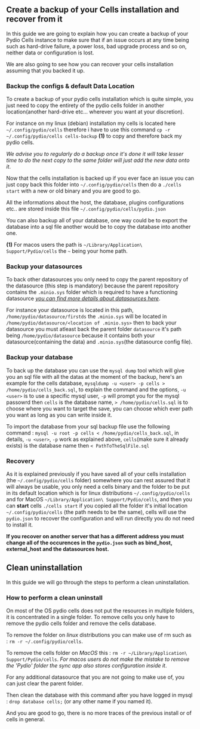 ## Create a backup of your Cells installation and recover from it

In this guide we are going to explain how you can create a backup of your Pydio Cells instance to make sure that if an issue occurs at any time being such as hard-drive failure, a power loss, bad upgrade process and so on, neither data or configuration is lost.

We are also going to see how you can recover your cells installation assuming that you backed it up.

### Backup the configs & default Data Location

To create a backup of your pydio cells installation which is quite simple, you just need to copy the entirety of the pydio cells folder in another location(another hard-drive etc... wherever you want at your discretion).

For instance on my linux (debian) installation my cells is located here `~/.config/pydio/cells`
therefore i have to use this command `cp -r ~/.config/pydio/cells cells-backup` **(1)** to copy and therefore back my pydio cells.

_We advise you to regularly do a backup once it's done it will take lesser time to do the next copy to the same folder will just add the new data onto it_.

Now that the cells installation is backed up if you ever face an issue you can just copy back this folder into `~/.config/pydio/cells` then do a `./cells start` with a new or old binary and you are good to go.

All the informations about the host, the database, plugins configurations etc.. are stored inside this file `~/.config/pydio/cells/pydio.json`

You can also backup all of your database, one way could be to export the database into a sql file another would be to copy the database into another one.

__(1)__ For macos users the path is `~/Library/Application\ Support/Pydio/cells` the `~` being your home path.

### Backup your datasources

To back other datasources you only need to copy the parent repository of the datasource (this step is mandatory) because the parent repository contains the `.minio.sys` folder which is required to have a functioning datasource [*you can find more details about datasources here*](https://pydio.com/en/docs/developer-guide/data).

For instance your datasource is located in this path, `/home/pydio/datasource/firstds` the `.minio.sys` will be located in `/home/pydio/datasource/<location of .minio.sys>` then to back your datasource you must atleast back the parent folder `datasource` it's path being `/home/pydio/datasource` because it contains both your datasource(containing the data) and `.minio.sys`(the datasource config file).

### Backup your database

To back up the database you can use the `mysql dump` tool which will give you an sql file with all the datas at the moment of the backup, here's an example for the cells database, `mysqldump -u <user> -p cells > /home/pydio/cells_back.sql`,
to explain the command and the options, `-u <user>` is to use a specific mysql user, `-p` will prompt you for the mysql passowrd then `cells` is the database name, `> /home/pydio/cells.sql` is to choose where you want to target the save, you can choose which ever path you want as long as you can write inside it.

To import the database from your sql backup file use the following command : `mysql -u root -p cells < /home/pydio/cells_back.sql`,
in details, `-u <user>`, `-p` work as explained above, `cells`(make sure it already exists) is the database name then `< PathToTheSqlFile.sql`

### Recovery

As it is explained previously if you have saved all of your cells installation (the `~/.config/pydio/cells` folder) somewhere you can rest assured that it will always be usable, you only need a cells binary and the folder to be put in its default location which is for linux distributions `~/.config/pydio/cells` and for MacOS `~/Library/Application\ Support/Pydio/cells`, and then you can **start** cells `./cells start` if you copied all the folder it's initial location `~/.config/pydio/cells` (the path needs to be the same), cells will use the `pydio.json` to recover the configuration and will run directly you do not need to install it.

**If you recover on another server that has a different address you must change all of the occurences in the `pydio.json` such as bind_host, external_host and the datasources host.**

## Clean uninstallation

In this guide we will go through the steps to perform a clean uninstallation.

### How to perform a clean uninstall

On most of the OS pydio cells does not put the resources in multiple folders, it is concentrated in a single folder.
To remove cells you only have to remove the pydio cells folder and remove the cells database.

To remove the folder on _linux_ distributions you can make use of rm such as :
`rm -r ~/.config/pydio/cells`.

To remove the cells folder on _MacOS_ this :
`rm -r ~/Library/Application\ Support/Pydio/cells`.
_For macos users do not make the mistake to remove the 'Pydio' folder the sync app also stores configuration inside it_.

For any additional datasource that you are not going to make use of, you can just clear the parent folder.

Then clean the database with this command after you have logged in mysql :
`drop database cells;` (or any other name if you named it).

And you are good to go, there is no more traces of the previous install or of cells in general.
